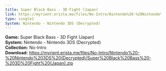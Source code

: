 ```yaml
---
title: Super Black Bass - 3D Fight (Japan)
link: https://myrient.erista.me/files/No-Intro/Nintendo%20-%20Nintendo%203DS%20(Decrypted)/Super%20Black%20Bass%20-%203D%20Fight%20(Japan).zip
type: single1
System: Nintendo - Nintendo 3DS (Decrypted)
---
```

<b>Game:</b> Super Black Bass - 3D Fight (Japan)<br>
<b>System:</b> Nintendo - Nintendo 3DS (Decrypted)<br>
<b>Collection:</b> No-Intro<br>
<b>Download:</b> https://myrient.erista.me/files/No-Intro/Nintendo%20-%20Nintendo%203DS%20(Decrypted)/Super%20Black%20Bass%20-%203D%20Fight%20(Japan).zip